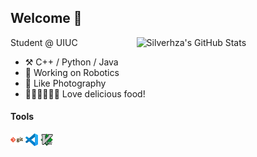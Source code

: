 <!--
**Silverhza/Silverhza** is a ✨ _special_ ✨ repository because its `README.md` (this file) appears on your GitHub profile.
-->

## Welcome 👋
<a href="https://github.com/Silverhza">
<img
  src="https://github-readme-stats-q7ag2if66-silverhza.vercel.app/api?username=Silverhza&theme=vue"
  title="Silverhza&#039;s GitHub Stats"
  align="right"
  width="60%"
/>
</a>

Student @ UIUC

* ⚒️ C++ / Python / Java
* 🔭 Working on Robotics
* 📸 Like Photography
* 🍟🍔🍕🌭🍿🥓 Love delicious food!

#### Tools

<code><img height="20" src="https://raw.githubusercontent.com/github/explore/80688e429a7d4ef2fca1e82350fe8e3517d3494d/topics/git/git.png"></code>
<code><img height="20" src="https://raw.githubusercontent.com/github/explore/80688e429a7d4ef2fca1e82350fe8e3517d3494d/topics/visual-studio-code/visual-studio-code.png"></code>
<code><img height="20" src="https://raw.githubusercontent.com/github/explore/80688e429a7d4ef2fca1e82350fe8e3517d3494d/topics/vim/vim.png"></code>
